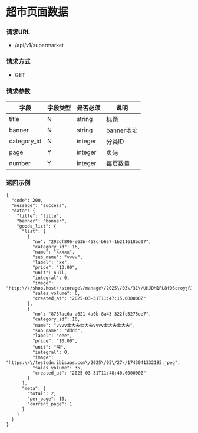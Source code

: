 # 超市页面数据

### 请求URL

* /api/v1/supermarket

### 请求方式

* GET

### 请求参数

| 字段          | 字段类型 | 是否必须    | 说明       |
|-------------|------|---------|----------|
| title       | N    | string  | 标题       |
| banner      | N    | string  | banner地址 |
| category_id | N    | integer | 分类ID     |
| page        | Y    | integer | 页码       |
| number      | Y    | integer | 每页数量     |

### 返回示例

```
{
  "code": 200,
  "message": "success",
  "data": {
    "title": "title",
    "banner": "banner",
    "goods_list": {
      "list": [
        {
          "no": "293df896-e63b-468c-b657-1b211618bd07",
          "category_id": 16,
          "name": "xxxxx",
          "sub_name": "vvvv",
          "label": "xx",
          "price": "13.00",
          "unit": null,
          "integral": 0,
          "image": "http:\/\/shop.host\/storage\/manage\/2025\/03\/31\/UHJDM1PL8fD6croyjR10Zt6xC2qzsN5zZPRhNI4P.jpg",
          "sales_volume": 6,
          "created_at": "2025-03-31T11:47:15.000000Z"
        },
        {
          "no": "8757ac6a-a621-4a0b-8a43-322fc5275ee7",
          "category_id": 16,
          "name": "vvvv士大夫士大夫vvvv士大夫士大夫",
          "sub_name": "dddd",
          "label": "eee",
          "price": "10.00",
          "unit": "吨",
          "integral": 0,
          "image": "https:\/\/testcdn.ibisaas.com\/2025\/03\/27\/1743041332185.jpeg",
          "sales_volume": 35,
          "created_at": "2025-03-31T11:48:40.000000Z"
        }
      ],
      "meta": {
        "total": 2,
        "per_page": 10,
        "current_page": 1
      }
    }
  }
}
```
